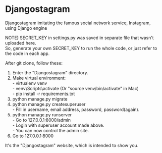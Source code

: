 # Djangostagram
Djangostagram imitating the famous social network service, Instagram, using Django engine


NOTE) SECRET_KEY in settings.py was saved in separate file that wasn't uploaded here.  
      So, generate your own SECRET_KEY to run the whole code, or just refer to the code in each app.


After git clone, follow these:
  1) Enter the "Djangostagram" directory.
  2) Make virtual environment:  
    - virtualenv venv  
    - venv\Scripts\activate (Or "source venv/bin/activate" in Mac)  
    - pip install -r requirements.txt  
  3) python manage.py migrate  
  4) python manage.py createsuperuser  
    - Fill in username, email address, password, password(again).  
  5) python manage.py runserver  
    - Go to 127.0.0.1:8000/admin  
    - Login with superuser account made above.  
    - You can now control the admin site.  
  6) Go to 127.0.0.1:8000  

It's the "Djangostagram" website, which is intended to show you.

